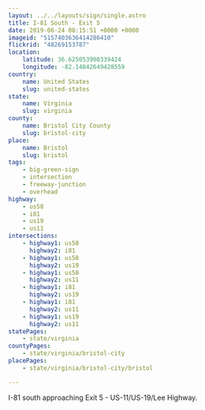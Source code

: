 ```yaml
---
layout: ../../layouts/sign/single.astro
title: I-81 South - Exit 5
date: 2019-06-24 08:15:51 +0000 +0000
imageid: "5157403636414286410"
flickrid: "48269153787"
location:
    latitude: 36.625053900339424
    longitude: -82.14042649428559
country:
    name: United States
    slug: united-states
state:
    name: Virginia
    slug: virginia
county:
    name: Bristol City County
    slug: bristol-city
place:
    name: Bristol
    slug: bristol
tags:
    - big-green-sign
    - intersection
    - freeway-junction
    - overhead
highway:
    - us58
    - i81
    - us19
    - us11
intersections:
    - highway1: us58
      highway2: i81
    - highway1: us58
      highway2: us19
    - highway1: us58
      highway2: us11
    - highway1: i81
      highway2: us19
    - highway1: i81
      highway2: us11
    - highway1: us19
      highway2: us11
statePages:
    - state/virginia
countyPages:
    - state/virginia/bristol-city
placePages:
    - state/virginia/bristol-city/bristol

---
```

I-81 south approaching Exit 5 - US-11/US-19/Lee Highway.